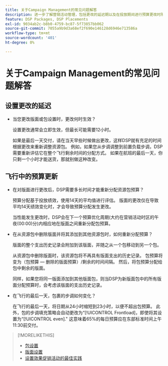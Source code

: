 ```yaml
---
title: 关于Campaign Management的常见问题解答
description: 进一步了解营销活动管理，包括更改的延迟期以及在投放期间进行预算更改时所发生的情况。
feature: DSP Packages, DSP Placements
exl-id: 9034ab2c-b8b0-4759-bc87-5f73857bb062
source-git-commit: 7055a9b9d3a68ef2f690e146128d6946e713586a
workflow-type: tm+mt
source-wordcount: '401'
ht-degree: 0%

---
```


# 关于Campaign Management的常见问题解答

<!-- Most of this information should be moved into the relevant topics (especially editing topics). -->

## 设置更改的延迟

* 当您更改版面或包设置时，更改何时生效？

   设置更改通常会立即生效，但最长可能需要12小时。

   如果是最后一天交付，请在当天早些时候做出更改，这样DSP就有充足的时间根据更改来重新调整资源包。 例如，如果您从步调调整到前置负载步调，DSP需要重新评估它在整个飞行剩余时间的分配方式。 如果在航班的最后一天，你只剩一个小时才能送货，那就别做这种改变。

## 飞行中的预算更新

* 在对版面进行更改后，DSP需要多长时间才能重新分配资源包预算？

   预算分配基于投放绩效，使用14天的平均值进行评估。 版面的更改仅在导致平均14天绩效变化时，才会导致预算分配发生更改。

   当性能发生更改时，DSP会在下一个预算优化周期(大约在营销活动时区的午夜(00:00)分)内相应地在版面之间重新分配包预算。

* 在从资源包中删除版面并将其添加到其他资源包时，如何重新分配预算？

   版面的整个支出历史记录会附加到该版面，并随之从一个包移动到另一个包。

   从资源包中删除版面时，该资源包将不再具有版面支出的历史记录。 包预算将变为（包预算 — 删除的版面预算）/剩余的时间间隔。 然后，将包预算分配给包中剩余的版面。

   同样，如果您将同一版面添加到其他版面包，则当DSP为新版面包中的所有版面分配预算时，会考虑该版面的支出历史记录。

* 在飞行的最后一天，包裹的步调如何变化？

   在飞行的最后一天，将日期从24小时缩短到23小时，以便不超出包预算。 此外，包的步调填充策略会自动更改为“[!UICONTROL Frontload]，即使将其设置为“[!UICONTROL even].&quot; 这意味着65%的每日预算应在东部标准时间上午11:30前交付。

>[!MORELIKETHIS]
>
>* [包设置](/help/dsp/campaign-management/packages/package-settings.md)
>* [版面设置](/help/dsp/campaign-management/placements/placement-settings.md)
>* [设置效果促销活动的最佳实践](/help/dsp/optimization/campaign-best-practices-performance.md)

